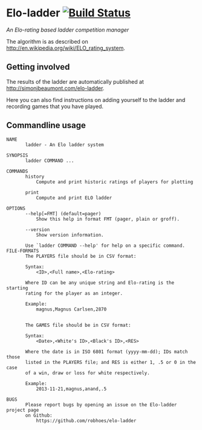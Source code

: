 # Elo-ladder [![Build Status](https://travis-ci.org/simonjbeaumont/ocaml-pci-db.png)](https://travis-ci.org/robhoes/elo-ladder)

_An Elo-rating based ladder competition manager_

The algorithm is as described on http://en.wikipedia.org/wiki/ELO_rating_system.

## Getting involved
The results of the ladder are automatically published at
http://simonjbeaumont.com/elo-ladder.

Here you can also find instructions on adding yourself to the ladder and
recording games that you have played.

## Commandline usage

```
NAME
       ladder - An Elo ladder system

SYNOPSIS
       ladder COMMAND ...

COMMANDS
       history
           Compute and print historic ratings of players for plotting

       print
           Compute and print ELO ladder

OPTIONS
       --help[=FMT] (default=pager)
           Show this help in format FMT (pager, plain or groff).

       --version
           Show version information.

       Use `ladder COMMAND --help' for help on a specific command.
FILE-FORMATS
       The PLAYERS file should be in CSV format:

       Syntax:
           <ID>,<Full name>,<Elo-rating>

       Where ID can be any unique string and Elo-rating is the starting
       rating for the player as an integer.

       Example:
           magnus,Magnus Carlsen,2870

       
       The GAMES file should be in CSV format:

       Syntax:
           <Date>,<White's ID>,<Black's ID>,<RES>

       Where the date is in ISO 6801 format (yyyy-mm-dd); IDs match those
       listed in the PLAYERS file; and RES is either 1, .5 or 0 in the case
       of a win, draw or loss for white respectively.

       Example:
           2013-11-21,magnus,anand,.5

BUGS
       Please report bugs by opening an issue on the Elo-ladder project page
       on Github:
           https://github.com/robhoes/elo-ladder

```
